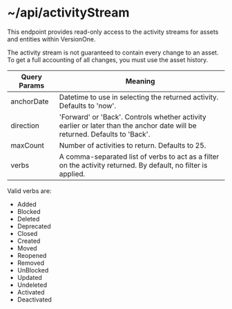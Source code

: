 # ~/api/activityStream

This endpoint provides read-only access to the activity streams for assets and entities within VersionOne.

<aside class="notice">
The activity stream is not guaranteed to contain every change to an asset. To get a full accounting of all changes, you must use the asset history.
</aside>

Query Params     | Meaning
---------- | -------
anchorDate | Datetime to use in selecting the returned activity. Defaults to 'now'.
direction | 'Forward' or 'Back'. Controls whether activity earlier or later than the anchor date will be returned. Defaults to 'Back'.
maxCount | Number of activities to return. Defaults to 25.
verbs | A comma-separated list of verbs to act as a filter on the activity returned. By default, no filter is applied.

Valid verbs are:
* Added
* Blocked
* Deleted
* Deprecated
* Closed
* Created
* Moved
* Reopened
* Removed
* UnBlocked
* Updated
* Undeleted
* Activated
* Deactivated